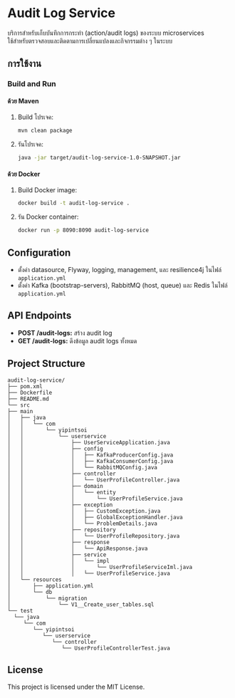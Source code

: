 # Audit Log Service

บริการสำหรับเก็บบันทึกการกระทำ (action/audit logs) ของระบบ microservices  
ใช้สำหรับตรวจสอบและติดตามการเปลี่ยนแปลงและกิจกรรมต่าง ๆ ในระบบ

## การใช้งาน

### Build and Run

#### ด้วย Maven
1. Build โปรเจค:
   ```bash
   mvn clean package

2. รันโปรเจค:
   ```bash
   java -jar target/audit-log-service-1.0-SNAPSHOT.jar

#### ด้วย Docker
1. Build Docker image:
   ```bash
   docker build -t audit-log-service .

2. รัน Docker container:
   ```bash
   docker run -p 8090:8090 audit-log-service

## Configuration
- ตั้งค่า datasource, Flyway, logging, management, และ resilience4j ในไฟล์ `application.yml`
- ตั้งค่า Kafka (bootstrap-servers), RabbitMQ (host, queue) และ Redis ในไฟล์ `application.yml`

## API Endpoints
- **POST /audit-logs:** สร้าง audit log
- **GET /audit-logs:** ดึงข้อมูล audit logs ทั้งหมด

## Project Structure
    audit-log-service/
    ├── pom.xml
    ├── Dockerfile
    ├── README.md
    └── src
    ├── main
    │   ├── java
    │   │   └── com
    │   │       └── yipintsoi
    │   │           └── userservice
    │   │               ├── UserServiceApplication.java
    │   │               ├── config
    │   │               │   ├── KafkaProducerConfig.java
    │   │               │   ├── KafkaConsumerConfig.java
    │   │               │   └── RabbitMQConfig.java
    │   │               ├── controller
    │   │               │   └── UserProfileController.java
    │   │               ├── domain
    │   │               │   └── entity
    │   │               │       └── UserProfileService.java
    │   │               ├── exception
    │   │               │   ├── CustomException.java
    │   │               │   ├── GlobalExceptionHandler.java
    │   │               │   └── ProblemDetails.java
    │   │               ├── repository
    │   │               │   └── UserProfileRepository.java
    │   │               ├── response
    │   │               │   └── ApiResponse.java
    │   │               ├── service
    │   │               │   └── impl
    │   │               │       └── UserProfileServiceIml.java
    │   │               │   └── UserProfileService.java
    │   └── resources
    │       ├── application.yml
    │       └── db
    │           └── migration
    │               └── V1__Create_user_tables.sql
    └── test
      └── java
         └── com
            └── yipintsoi
               └── userservice
                  └── controller
                     └── UserProfileControllerTest.java

## License

This project is licensed under the MIT License.
